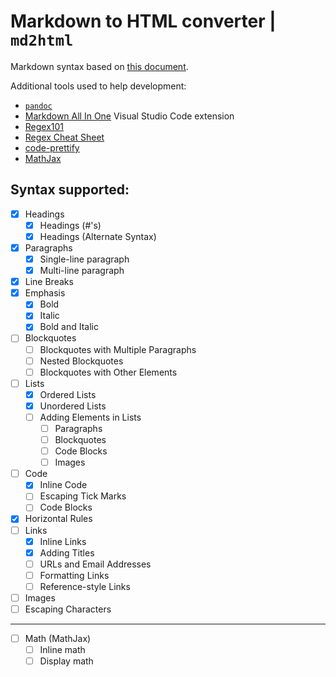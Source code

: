 # Markdown to HTML converter | `md2html`

Markdown syntax based on [this document](https://www.markdownguide.org/basic-syntax/).  

Additional tools used to help development:
- [`pandoc`](https://pandoc.org/)
- [Markdown All In One](https://marketplace.visualstudio.com/items?itemName=yzhang.markdown-all-in-one) Visual Studio Code extension
- [Regex101](https://regex101.com/)
- [Regex Cheat Sheet](http://www.cbs.dtu.dk/courses/27610/regular-expressions-cheat-sheet-v2.pdf)
- [code-prettify](https://github.com/google/code-prettify)
- [MathJax](https://www.mathjax.org/)

## Syntax supported:

- [x] Headings
  - [x] Headings (#'s)
  - [x] Headings (Alternate Syntax)
- [x] Paragraphs
  - [x] Single-line paragraph
  - [x] Multi-line paragraph
- [x] Line Breaks
- [x] Emphasis
  - [x] Bold
  - [x] Italic
  - [x] Bold and Italic
- [ ] Blockquotes
  - [ ] Blockquotes with Multiple Paragraphs
  - [ ] Nested Blockquotes
  - [ ] Blockquotes with Other Elements
- [ ] Lists
  - [x] Ordered Lists
  - [x] Unordered Lists
  - [ ] Adding Elements in Lists
    - [ ] Paragraphs
    - [ ] Blockquotes
    - [ ] Code Blocks
    - [ ] Images
- [ ] Code
  - [x] Inline Code
  - [ ] Escaping Tick Marks
  - [ ] Code Blocks
- [x] Horizontal Rules
- [ ] Links
  - [x] Inline Links
  - [x] Adding Titles
  - [ ] URLs and Email Addresses
  - [ ] Formatting Links
  - [ ] Reference-style Links
- [ ] Images
- [ ] Escaping Characters

<hr>

- [ ] Math (MathJax)
  - [ ] Inline math
  - [ ] Display math